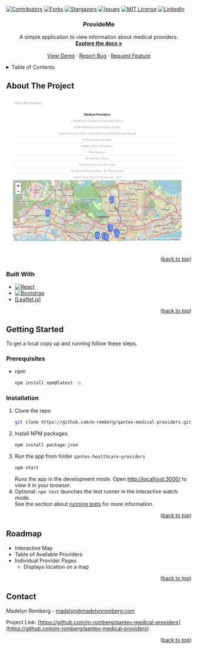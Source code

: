 <!-- Improved compatibility of back to top link: See: https://github.com/othneildrew/Best-README-Template/pull/73 -->
<a name="readme-top"></a>
<!--
*** Thanks for checking out the Best-README-Template. If you have a suggestion
*** that would make this better, please fork the repo and create a pull request
*** or simply open an issue with the tag "enhancement".
*** Don't forget to give the project a star!
*** Thanks again! Now go create something AMAZING! :D
-->



<!-- PROJECT SHIELDS -->
<!--
*** I'm using markdown "reference style" links for readability.
*** Reference links are enclosed in brackets [ ] instead of parentheses ( ).
*** See the bottom of this document for the declaration of the reference variables
*** for contributors-url, forks-url, etc. This is an optional, concise syntax you may use.
*** https://www.markdownguide.org/basic-syntax/#reference-style-links
-->
[![Contributors][contributors-shield]][contributors-url]
[![Forks][forks-shield]][forks-url]
[![Stargazers][stars-shield]][stars-url]
[![Issues][issues-shield]][issues-url]
[![MIT License][license-shield]][license-url]
[![LinkedIn][linkedin-shield]][linkedin-url]


<h3 align="center">ProvideMe</h3>

  <p align="center">
    A simple application to view information about medical providers.
    <br />
    <a href="https://github.com/m-romberg/qantev-medical-providers"><strong>Explore the docs »</strong></a>
    <br />
    <br />
    <a href="https://github.com/m-romberg/qantev-medical-providers">View Demo</a>
    ·
    <a href="https://github.com/m-romberg/qantev-medical-providers/issues">Report Bug</a>
    ·
    <a href="https://github.com/m-romberg/qantev-medical-providers/issues">Request Feature</a>
  </p>
</div>



<!-- TABLE OF CONTENTS -->
<details>
  <summary>Table of Contents</summary>
  <ol>
    <li>
      <a href="#about-the-project">About The Project</a>
      <ul>
        <li><a href="#built-with">Built With</a></li>
      </ul>
    </li>
    <li>
      <a href="#getting-started">Getting Started</a>
      <ul>
        <li><a href="#prerequisites">Prerequisites</a></li>
        <li><a href="#installation">Installation</a></li>
      </ul>
    </li>
    <li><a href="#usage">Usage</a></li>
    <li><a href="#roadmap">Roadmap</a></li>
    <li><a href="#contributing">Contributing</a></li>
    <li><a href="#license">License</a></li>
    <li><a href="#contact">Contact</a></li>
    <li><a href="#acknowledgments">Acknowledgments</a></li>
  </ol>
</details>



<!-- ABOUT THE PROJECT -->
## About The Project

[![Product Name Screen Shot][product-screenshot]](https://github.com/m-romberg/qantev-medical-providers)

<p align="right">(<a href="#readme-top">back to top</a>)</p>



### Built With

* [![React][React.js]][React-url]
* [![Bootstrap][Bootstrap.com]][Bootstrap-url]
* [[Leaflet.js]][Leaflet-url]

<p align="right">(<a href="#readme-top">back to top</a>)</p>



<!-- GETTING STARTED -->
## Getting Started

To get a local copy up and running follow these steps.

### Prerequisites

* npm
  ```sh
  npm install npm@latest -g
  ```

### Installation

1. Clone the repo
   ```sh
   git clone https://github.com/m-romberg/qantev-medical-providers.git
   ```
2. Install NPM packages
   ```sh
   npm install package.json
   ```
3. Run the app from folder `qantev-healthcare-providers`
   ```sh
   npm start
   ```
    Runs the app in the development mode.
    Open [http://localhost:3000/](http://localhost:3000) to view it in your browser.
4. Optional: `npm test`
    launches the test runner in the interactive watch mode.\
    See the section about [running tests](https://facebook.github.io/create-react-app/docs/running-tests) for more information.


<p align="right">(<a href="#readme-top">back to top</a>)</p>



<!-- ROADMAP -->
## Roadmap

- Interactive Map
- Table of Available Providers
- Individual Provider Pages
    - Displays location on a map


<p align="right">(<a href="#readme-top">back to top</a>)</p>


<!-- CONTACT -->
## Contact

Madelyn Romberg - madelyn@madelynromberg.com

Project Link: [https://github.com/m-romberg/qantev-medical-providers](https://github.com/m-romberg/qantev-medical-providers)

<p align="right">(<a href="#readme-top">back to top</a>)</p>



<!-- MARKDOWN LINKS & IMAGES -->
<!-- https://www.markdownguide.org/basic-syntax/#reference-style-links -->
[contributors-shield]: https://img.shields.io/github/contributors/m-romberg/qantev-medical-providers.svg?style=for-the-badge
[contributors-url]: https://github.com/m-romberg/qantev-medical-providers/graphs/contributors
[forks-shield]: https://img.shields.io/github/forks/m-romberg/qantev-medical-providers.svg?style=for-the-badge
[forks-url]: https://github.com/m-romberg/qantev-medical-providers/network/members
[stars-shield]: https://img.shields.io/github/stars/m-romberg/qantev-medical-providers.svg?style=for-the-badge
[stars-url]: https://github.com/m-romberg/qantev-medical-providers/stargazers
[issues-shield]: https://img.shields.io/github/issues/m-romberg/qantev-medical-providers.svg?style=for-the-badge
[issues-url]: https://github.com/m-romberg/qantev-medical-providers/issues
[license-shield]: https://img.shields.io/github/license/m-romberg/qantev-medical-providers.svg?style=for-the-badge
[license-url]: https://github.com/m-romberg/qantev-medical-providers/blob/master/LICENSE.txt
[linkedin-shield]: https://img.shields.io/badge/-LinkedIn-black.svg?style=for-the-badge&logo=linkedin&colorB=555
[linkedin-url]: https://linkedin.com/in/madelyn-romberg
[product-screenshot]: images/screenshot.png
[Next.js]: https://img.shields.io/badge/next.js-000000?style=for-the-badge&logo=nextdotjs&logoColor=white
[Next-url]: https://nextjs.org/
[React.js]: https://img.shields.io/badge/React-20232A?style=for-the-badge&logo=react&logoColor=61DAFB
[React-url]: https://reactjs.org/
[Vue.js]: https://img.shields.io/badge/Vue.js-35495E?style=for-the-badge&logo=vuedotjs&logoColor=4FC08D
[Vue-url]: https://vuejs.org/
[Angular.io]: https://img.shields.io/badge/Angular-DD0031?style=for-the-badge&logo=angular&logoColor=white
[Angular-url]: https://angular.io/
[Svelte.dev]: https://img.shields.io/badge/Svelte-4A4A55?style=for-the-badge&logo=svelte&logoColor=FF3E00
[Svelte-url]: https://svelte.dev/
[Laravel.com]: https://img.shields.io/badge/Laravel-FF2D20?style=for-the-badge&logo=laravel&logoColor=white
[Laravel-url]: https://laravel.com
[Bootstrap.com]: https://img.shields.io/badge/Bootstrap-563D7C?style=for-the-badge&logo=bootstrap&logoColor=white
[Bootstrap-url]: https://getbootstrap.com
[JQuery.com]: https://img.shields.io/badge/jQuery-0769AD?style=for-the-badge&logo=jquery&logoColor=white
[JQuery-url]: https://jquery.com
[Leaflet-url]: https://leafletjs.com